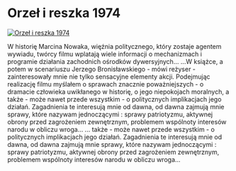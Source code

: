 Orzeł i reszka 1974 
=============
[![Orzeł i reszka 1974 ](http://vidos.pl/images/player.gif)](http://vidos.pl/orzel-i-reszka-1974)

 W historię Marcina Nowaka, więźnia politycznego, który zostaje agentem wywiadu, twórcy filmu wplatają wiele informacji o mechanizmach i programie działania zachodnich ośrodków dywersyjnych... ...W książce, a potem w scenariuszu Jerzego Bronisławskiego - mówi reżyser - zainteresowały mnie nie tylko sensacyjne elementy akcji. Podejmując realizację filmu myślałem o sprawach znacznie poważniejszych - o dramacie człowieka uwikłanego w historię, o jego niepokojach moralnych, a także - może nawet przede wszystkim - o politycznych implikacjach jego działań. Zagadnienia te interesują mnie od dawna, od dawna zajmują mnie sprawy, które nazywam jednoczącymi : sprawy patriotyzmu, aktywnej obrony przed zagrożeniem zewnętrznym, problemem wspólnoty interesów narodu w obliczu wroga...   ... także - może nawet przede wszystkim - o politycznych implikacjach jego działań. Zagadnienia te interesują mnie od dawna, od dawna zajmują mnie sprawy, które nazywam jednoczącymi : sprawy patriotyzmu, aktywnej obrony przed zagrożeniem zewnętrznym, problemem wspólnoty interesów narodu w obliczu wroga...
